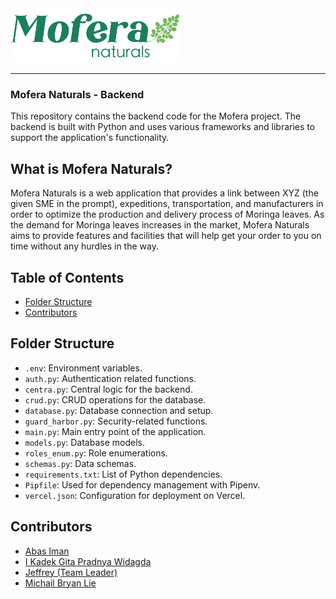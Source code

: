 <img src="Mofera-Logo.png" width="270">

<hr>

### Mofera Naturals - Backend
This repository contains the backend code for the Mofera project. The backend is built with Python and uses various frameworks and libraries to support the application's functionality.

## What is Mofera Naturals?
Mofera Naturals is a web application that provides a link between XYZ (the given SME in the prompt), expeditions, transportation, and manufacturers in order to optimize the production and delivery process of Moringa leaves. As the demand for Moringa leaves increases in the market, Mofera Naturals aims to provide features and facilities that will help get your order to you on time without any hurdles in the way.

## Table of Contents
- [Folder Structure](#folder-structure)
- [Contributors](#contributors)

## Folder Structure
- `.env`: Environment variables.
- `auth.py`: Authentication related functions.
- `centra.py`: Central logic for the backend.
- `crud.py`: CRUD operations for the database.
- `database.py`: Database connection and setup.
- `guard_harbor.py`: Security-related functions.
- `main.py`: Main entry point of the application.
- `models.py`: Database models.
- `roles_enum.py`: Role enumerations.
- `schemas.py`: Data schemas.
- `requirements.txt`: List of Python dependencies.
- `Pipfile`: Used for dependency management with Pipenv.
- `vercel.json`: Configuration for deployment on Vercel.

## Contributors
- [Abas Iman](https://github.com/abasiman)
- [I Kadek Gita Pradnya Widagda](https://github.com/TaigahG)
- [Jeffrey (Team Leader)](https://github.com/Jeffrey9427)
- [Michail Bryan Lie](https://github.com/MiBiLi501)

